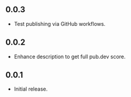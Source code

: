 ## 0.0.3

* Test publishing via GitHub workflows.

## 0.0.2

* Enhance description to get full pub.dev score.

## 0.0.1

* Initial release.
